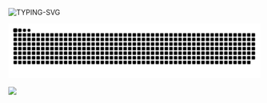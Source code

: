 ![TYPING-SVG](https://readme-typing-svg.demolab.com?font=Fira+Code&size=33&pause=1000&color=81eb12&width=999&lines=Hi+there+%F0%9F%91%8B%2C+Welcome+to+my+Page+%F0%9F%91%8B%2C+I'm+ʀᴀᴛʜᴇʀ+404)

![MASTER-HEAD](https://raw.githubusercontent.com/rathervie/rathervie/refs/heads/main/asset/snake.svg)

![](https://nirzak-streak-stats.vercel.app/?user=rathervie&theme=dark&hide_border=false)
